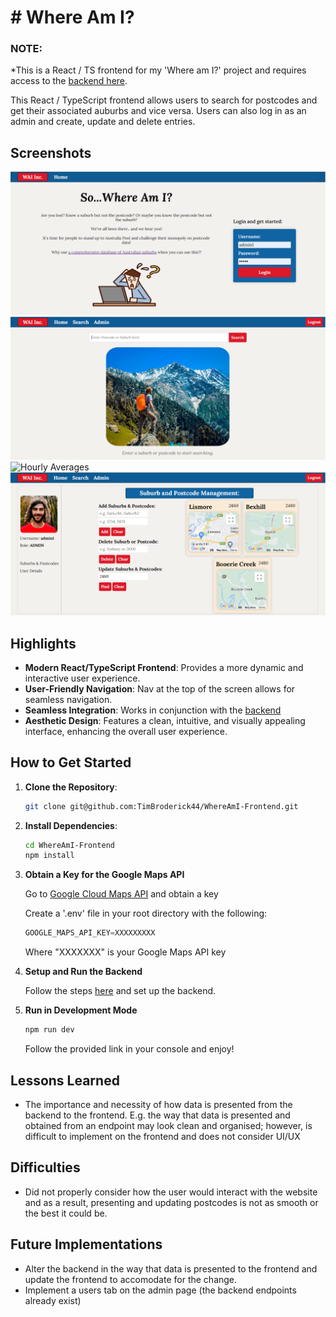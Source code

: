 # # Where Am I?

### NOTE:
*This is a React / TS frontend for my 'Where am I?' project and requires access to the [backend here](https://github.com/TimBroderick44/WhereAmI-Backend).

This React / TypeScript frontend allows users to search for postcodes and get their associated auburbs and vice versa. Users can also log in as an admin and create, update and delete entries. 

## Screenshots
![Landing Page](./src/assets/screenshots/landing.png) 
![Daily Averages](./src/assets/screenshots/search.png) 
![Hourly Averages](./src/assets/screenshots/search_results.png) 
![Loading](./src/assets/screenshots/admin.png) 


## Highlights
- **Modern React/TypeScript Frontend**: Provides a more dynamic and interactive user experience.
- **User-Friendly Navigation**: Nav at the top of the screen allows for seamless navigation.
- **Seamless Integration**: Works in conjunction with the [backend](https://github.com/TimBroderick44/WhereAmI-Backend)
- **Aesthetic Design**: Features a clean, intuitive, and visually appealing interface, enhancing the overall user experience.
  
## How to Get Started

1. **Clone the Repository**:
    ```sh
    git clone git@github.com:TimBroderick44/WhereAmI-Frontend.git
    ```
2. **Install Dependencies**:
    ```sh
    cd WhereAmI-Frontend
    npm install
    ```
3. **Obtain a Key for the Google Maps API**

   Go to [Google Cloud Maps API]( https://console.cloud.google.com/google/maps-apis) and obtain a key

   Create a '.env' file in your root directory with the following:

   ```js
   GOOGLE_MAPS_API_KEY=XXXXXXXXX
   ```
   Where "XXXXXXX" is your Google Maps API key

5. **Setup and Run the Backend**
   
   Follow the steps [here](https://github.com/TimBroderick44/WhereAmI-Backend) and set up the backend. 

6. **Run in Development Mode**
    ```sh
    npm run dev
    ```
    Follow the provided link in your console and enjoy!

## Lessons Learned
- The importance and necessity of how data is presented from the backend to the frontend. E.g. the way that data is presented and obtained from an endpoint may look clean and organised; however, is difficult to implement on the frontend and does not consider UI/UX

## Difficulties
- Did not properly consider how the user would interact with the website and as a result, presenting and updating postcodes is not as smooth or the best it could be. 

## Future Implementations
- Alter the backend in the way that data is presented to the frontend and update the frontend to accomodate for the change. 
- Implement a users tab on the admin page (the backend endpoints already exist)
